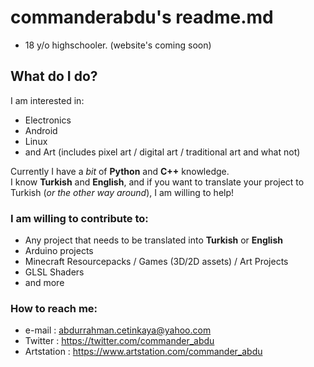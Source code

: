 # commanderabdu's readme.md
 - 18 y/o highschooler. (website's coming soon)


## What do I do?

I am interested in:
- Electronics
- Android
- Linux
- and Art (includes pixel art / digital art / traditional art and what not)
 
Currently I have a *bit* of **Python** and **C++** knowledge.  
I know **Turkish** and **English**, and if you want to translate your project to Turkish (*or the other way around*), I am willing to help!

### I am willing to contribute to:
 - Any project that needs to be translated into **Turkish** or **English**
 - Arduino projects
 - Minecraft Resourcepacks / Games (3D/2D assets) / Art Projects
 - GLSL Shaders
 - and more

### How to reach me:

- e-mail : abdurrahman.cetinkaya@yahoo.com
- Twitter    : https://twitter.com/commander_abdu
- Artstation : https://www.artstation.com/commander_abdu

<!---
commanderabdu/commanderabdu is a ✨ special ✨ repository because its `README.md` (this file) appears on your GitHub profile.
You can click the Preview link to take a look at your changes.
--->
